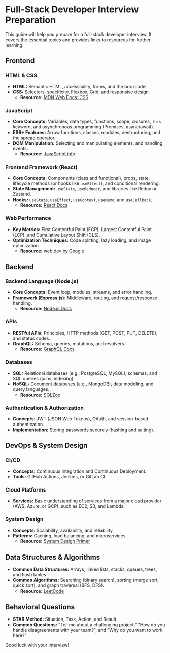 # Full-Stack Developer Interview Preparation

This guide will help you prepare for a full-stack developer interview. It covers the essential topics and provides links to resources for further learning.

## Frontend

### HTML & CSS

*   **HTML:** Semantic HTML, accessibility, forms, and the box model.
*   **CSS:** Selectors, specificity, Flexbox, Grid, and responsive design.
    *   **Resource:** [MDN Web Docs: CSS](https://developer.mozilla.org/en-US/docs/Web/CSS)

### JavaScript

*   **Core Concepts:** Variables, data types, functions, scope, closures, `this` keyword, and asynchronous programming (Promises, async/await).
*   **ES6+ Features:** Arrow functions, classes, modules, destructuring, and the spread operator.
*   **DOM Manipulation:** Selecting and manipulating elements, and handling events.
    *   **Resource:** [JavaScript.info](https://javascript.info/)

### Frontend Framework (React)

*   **Core Concepts:** Components (class and functional), props, state, lifecycle methods (or hooks like `useEffect`), and conditional rendering.
*   **State Management:** `useState`, `useReducer`, and libraries like Redux or Zustand.
*   **Hooks:** `useState`, `useEffect`, `useContext`, `useMemo`, and `useCallback`.
    *   **Resource:** [React Docs](https://reactjs.org/docs/getting-started.html)

### Web Performance

*   **Key Metrics:** First Contentful Paint (FCP), Largest Contentful Paint (LCP), and Cumulative Layout Shift (CLS).
*   **Optimization Techniques:** Code splitting, lazy loading, and image optimization.
    *   **Resource:** [web.dev by Google](https://web.dev/)

## Backend

### Backend Language (Node.js)

*   **Core Concepts:** Event loop, modules, streams, and error handling.
*   **Framework (Express.js):** Middleware, routing, and request/response handling.
    *   **Resource:** [Node.js Docs](https://nodejs.org/en/docs/)

### APIs

*   **RESTful APIs:** Principles, HTTP methods (GET, POST, PUT, DELETE), and status codes.
*   **GraphQL:** Schema, queries, mutations, and resolvers.
    *   **Resource:** [GraphQL Docs](https://graphql.org/learn/)

### Databases

*   **SQL:** Relational databases (e.g., PostgreSQL, MySQL), schemas, and SQL queries (joins, indexing).
*   **NoSQL:** Document databases (e.g., MongoDB), data modeling, and query languages.
    *   **Resource:** [SQLZoo](https://sqlzoo.net/)

### Authentication & Authorization

*   **Concepts:** JWT (JSON Web Tokens), OAuth, and session-based authentication.
*   **Implementation:** Storing passwords securely (hashing and salting).

## DevOps & System Design

### CI/CD

*   **Concepts:** Continuous Integration and Continuous Deployment.
*   **Tools:** GitHub Actions, Jenkins, or GitLab CI.

### Cloud Platforms

*   **Services:** Basic understanding of services from a major cloud provider (AWS, Azure, or GCP), such as EC2, S3, and Lambda.

### System Design

*   **Concepts:** Scalability, availability, and reliability.
*   **Patterns:** Caching, load balancing, and microservices.
    *   **Resource:** [System Design Primer](https.github.com/donnemartin/system-design-primer)

## Data Structures & Algorithms

*   **Common Data Structures:** Arrays, linked lists, stacks, queues, trees, and hash tables.
*   **Common Algorithms:** Searching (binary search), sorting (merge sort, quick sort), and graph traversal (BFS, DFS).
    *   **Resource:** [LeetCode](https://leetcode.com/)

## Behavioral Questions

*   **STAR Method:** Situation, Task, Action, and Result.
*   **Common Questions:** "Tell me about a challenging project," "How do you handle disagreements with your team?", and "Why do you want to work here?"

Good luck with your interview!
